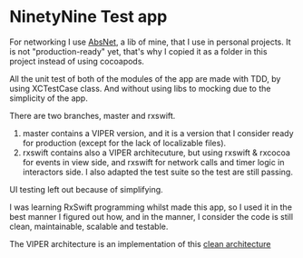 # NinetyNine Test app

For networking I use [AbsNet](https://github.com/santiagofranco/AbsNet), a lib of mine, that I use in personal projects.
It is not "production-ready" yet, that's why I copied it as a folder in this project instead of using cocoapods.

All the unit test of both of the modules of the app are made with TDD, by using XCTestCase class. And without using libs to mocking due to the simplicity of the app. 

There are two branches, master and rxswift.
1. master contains a VIPER version, and it is a version that I consider ready for production (except for the lack of localizable files).
2. rxswift contains also a VIPER architecuture, but using rxswift & rxcocoa for events in view side, and rxswift for network calls and timer logic in interactors side. I also adapted the test suite so the test are still passing.

UI testing left out because of simplifying.

I was learning RxSwift programming whilst made this app, so I used it in the best manner I figured out how, and in the manner, I consider the code is still clean, maintainable, scalable and testable.

The VIPER architecture is an implementation of this [clean architecture](https://blog.cleancoder.com/uncle-bob/2012/08/13/the-clean-architecture.html)
